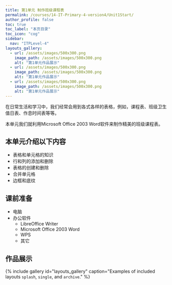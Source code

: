 ```yaml
---
title: 第1单元 制作班级课程表
permalink: /courses/14-IT-Primary-4-version4/Unit1Start/
author_profile: false
toc: true
toc_label: "本页目录"
toc_icon: "cog"
sidebar:
  nav: "ITPLevel-4"
layouts_gallery:
  - url: /assets/images/500x300.png
    image_path: /assets/images/500x300.png
    alt: "第1单元作品展示"
  - url: /assets/images/500x300.png
    image_path: /assets/images/500x300.png
    alt: "第1单元作品展示"
  - url: /assets/images/500x300.png
    image_path: /assets/images/500x300.png
    alt: "第1单元作品展示"
---
```


在日常生活和学习中，我们经常会用到各式各样的表格，例如，课程表、班级卫生值日表、作息时间表等等。

本单元我们就利用Microsoft Office 2003 Word软件来制作精美的班级课程表。
## 本单元介绍以下内容
- 表格和单元格的知识
- 行和列的添加和删除
- 表格的创建和删除
- 合并单元格
- 边框和底纹

## 课前准备
- 电脑
- 办公软件
  - LibreOffice Writer
  - Microsoft Office 2003 Word
  - WPS
  - 其它
  
## 作品展示
{% include gallery id="layouts_gallery" caption="Examples of included layouts `splash`, `single`, and `archive`." %}
